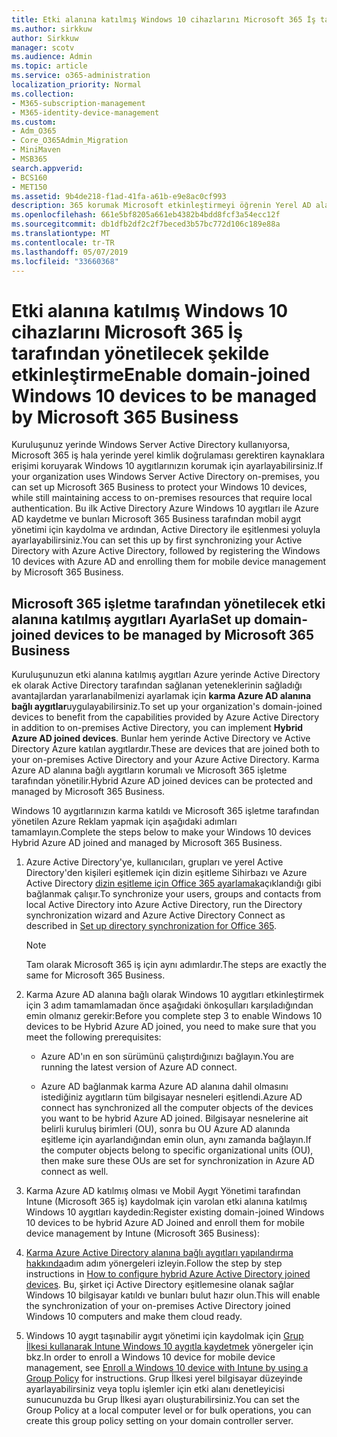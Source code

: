 ```yaml
---
title: Etki alanına katılmış Windows 10 cihazlarını Microsoft 365 İş tarafından yönetilecek şekilde etkinleştirme
ms.author: sirkkuw
author: Sirkkuw
manager: scotv
ms.audience: Admin
ms.topic: article
ms.service: o365-administration
localization_priority: Normal
ms.collection:
- M365-subscription-management
- M365-identity-device-management
ms.custom:
- Adm_O365
- Core_O365Admin_Migration
- MiniMaven
- MSB365
search.appverid:
- BCS160
- MET150
ms.assetid: 9b4de218-f1ad-41fa-a61b-e9e8ac0cf993
description: 365 korumak Microsoft etkinleştirmeyi öğrenin Yerel AD alanına katılmış Windows 10 aygıtlar.
ms.openlocfilehash: 661e5bf8205a661eb4382b4bdd8fcf3a54ecc12f
ms.sourcegitcommit: db1dfb2df2c2f7beced3b57bc772d106c189e88a
ms.translationtype: MT
ms.contentlocale: tr-TR
ms.lasthandoff: 05/07/2019
ms.locfileid: "33660368"
---
```

# <a name="enable-domain-joined-windows-10-devices-to-be-managed-by-microsoft-365-business"></a><span data-ttu-id="8b800-103">Etki alanına katılmış Windows 10 cihazlarını Microsoft 365 İş tarafından yönetilecek şekilde etkinleştirme</span><span class="sxs-lookup"><span data-stu-id="8b800-103">Enable domain-joined Windows 10 devices to be managed by Microsoft 365 Business</span></span>

<span data-ttu-id="8b800-104">Kuruluşunuz yerinde Windows Server Active Directory kullanıyorsa, Microsoft 365 iş hala yerinde yerel kimlik doğrulaması gerektiren kaynaklara erişimi koruyarak Windows 10 aygıtlarınızın korumak için ayarlayabilirsiniz.</span><span class="sxs-lookup"><span data-stu-id="8b800-104">If your organization uses Windows Server Active Directory on-premises, you can set up Microsoft 365 Business to protect your Windows 10 devices, while still maintaining access to on-premises resources that require local authentication.</span></span> <span data-ttu-id="8b800-105">Bu ilk Active Directory Azure Windows 10 aygıtları ile Azure AD kaydetme ve bunları Microsoft 365 Business tarafından mobil aygıt yönetimi için kaydolma ve ardından, Active Directory ile eşitlenmesi yoluyla ayarlayabilirsiniz.</span><span class="sxs-lookup"><span data-stu-id="8b800-105">You can set this up by first synchronizing your Active Directory with Azure Active Directory, followed by registering the Windows 10 devices with Azure AD and enrolling them for mobile device management by Microsoft 365 Business.</span></span>
  
## <a name="set-up-domain-joined-devices-to-be-managed-by-microsoft-365-business"></a><span data-ttu-id="8b800-106">Microsoft 365 işletme tarafından yönetilecek etki alanına katılmış aygıtları Ayarla</span><span class="sxs-lookup"><span data-stu-id="8b800-106">Set up domain-joined devices to be managed by Microsoft 365 Business</span></span>

<span data-ttu-id="8b800-107">Kuruluşunuzun etki alanına katılmış aygıtları Azure yerinde Active Directory ek olarak Active Directory tarafından sağlanan yeteneklerinin sağladığı avantajlardan yararlanabilmenizi ayarlamak için **karma Azure AD alanına bağlı aygıtlar**uygulayabilirsiniz.</span><span class="sxs-lookup"><span data-stu-id="8b800-107">To set up your organization's domain-joined devices to benefit from the capabilities provided by Azure Active Directory in addition to on-premises Active Directory, you can implement **Hybrid Azure AD joined devices**.</span></span> <span data-ttu-id="8b800-108">Bunlar hem yerinde Active Directory ve Active Directory Azure katılan aygıtlardır.</span><span class="sxs-lookup"><span data-stu-id="8b800-108">These are devices that are joined both to your on-premises Active Directory and your Azure Active Directory.</span></span> <span data-ttu-id="8b800-109">Karma Azure AD alanına bağlı aygıtların korumalı ve Microsoft 365 işletme tarafından yönetilir.</span><span class="sxs-lookup"><span data-stu-id="8b800-109">Hybrid Azure AD joined devices can be protected and managed by Microsoft 365 Business.</span></span> 
  
<span data-ttu-id="8b800-110">Windows 10 aygıtlarınızın karma katıldı ve Microsoft 365 işletme tarafından yönetilen Azure Reklam yapmak için aşağıdaki adımları tamamlayın.</span><span class="sxs-lookup"><span data-stu-id="8b800-110">Complete the steps below to make your Windows 10 devices Hybrid Azure AD joined and managed by Microsoft 365 Business.</span></span>
  
1. <span data-ttu-id="8b800-111">Azure Active Directory'ye, kullanıcıları, grupları ve yerel Active Directory'den kişileri eşitlemek için dizin eşitleme Sihirbazı ve Azure Active Directory [dizin eşitleme için Office 365 ayarlamak](https://support.office.com/article/1b3b5318-6977-42ed-b5c7-96fa74b08846)açıklandığı gibi bağlanmak çalışır.</span><span class="sxs-lookup"><span data-stu-id="8b800-111">To synchronize your users, groups and contacts from local Active Directory into Azure Active Directory, run the Directory synchronization wizard and Azure Active Directory Connect as described in [Set up directory synchronization for Office 365](https://support.office.com/article/1b3b5318-6977-42ed-b5c7-96fa74b08846).</span></span>
    
    > [!NOTE]
    > <span data-ttu-id="8b800-112">Tam olarak Microsoft 365 iş için aynı adımlardır.</span><span class="sxs-lookup"><span data-stu-id="8b800-112">The steps are exactly the same for Microsoft 365 Business.</span></span> 
  
2. <span data-ttu-id="8b800-113">Karma Azure AD alanına bağlı olarak Windows 10 aygıtları etkinleştirmek için 3 adım tamamlamadan önce aşağıdaki önkoşulları karşıladığından emin olmanız gerekir:</span><span class="sxs-lookup"><span data-stu-id="8b800-113">Before you complete step 3 to enable Windows 10 devices to be Hybrid Azure AD joined, you need to make sure that you meet the following prerequisites:</span></span>

   - <span data-ttu-id="8b800-114">Azure AD'ın en son sürümünü çalıştırdığınızı bağlayın.</span><span class="sxs-lookup"><span data-stu-id="8b800-114">You are running the latest version of Azure AD connect.</span></span>

   - <span data-ttu-id="8b800-115">Azure AD bağlanmak karma Azure AD alanına dahil olmasını istediğiniz aygıtların tüm bilgisayar nesneleri eşitlendi.</span><span class="sxs-lookup"><span data-stu-id="8b800-115">Azure AD connect has synchronized all the computer objects of the devices you want to be hybrid Azure AD joined.</span></span> <span data-ttu-id="8b800-116">Bilgisayar nesnelerine ait belirli kuruluş birimleri (OU), sonra bu OU Azure AD alanında eşitleme için ayarlandığından emin olun, aynı zamanda bağlayın.</span><span class="sxs-lookup"><span data-stu-id="8b800-116">If the computer objects belong to specific organizational units (OU), then make sure these OUs are set for synchronization in Azure AD connect as well.</span></span>
    
3. <span data-ttu-id="8b800-117">Karma Azure AD katılmış olması ve Mobil Aygıt Yönetimi tarafından Intune (Microsoft 365 iş) kaydolmak için varolan etki alanına katılmış Windows 10 aygıtları kaydedin:</span><span class="sxs-lookup"><span data-stu-id="8b800-117">Register existing domain-joined Windows 10 devices to be hybrid Azure AD Joined and enroll them for mobile device management by Intune (Microsoft 365 Business):</span></span>
    
4. <span data-ttu-id="8b800-118">[Karma Azure Active Directory alanına bağlı aygıtları yapılandırma hakkında](https://go.microsoft.com/fwlink/p/?linkid=872870)adım adım yönergeleri izleyin.</span><span class="sxs-lookup"><span data-stu-id="8b800-118">Follow the step by step instructions in [How to configure hybrid Azure Active Directory joined devices](https://go.microsoft.com/fwlink/p/?linkid=872870).</span></span> <span data-ttu-id="8b800-119">Bu, şirket içi Active Directory eşitlemesine olanak sağlar Windows 10 bilgisayar katıldı ve bunları bulut hazır olun.</span><span class="sxs-lookup"><span data-stu-id="8b800-119">This will enable the synchronization of your on-premises Active Directory joined Windows 10 computers and make them cloud ready.</span></span>
    
5. <span data-ttu-id="8b800-120">Windows 10 aygıt taşınabilir aygıt yönetimi için kaydolmak için [Grup İlkesi kullanarak Intune Windows 10 aygıtla kaydetmek](https://go.microsoft.com/fwlink/p/?linkid=872871) yönergeler için bkz.</span><span class="sxs-lookup"><span data-stu-id="8b800-120">In order to enroll a Windows 10 device for mobile device management, see [Enroll a Windows 10 device with Intune by using a Group Policy](https://go.microsoft.com/fwlink/p/?linkid=872871) for instructions.</span></span> <span data-ttu-id="8b800-121">Grup İlkesi yerel bilgisayar düzeyinde ayarlayabilirsiniz veya toplu işlemler için etki alanı denetleyicisi sunucunuzda bu Grup İlkesi ayarı oluşturabilirsiniz.</span><span class="sxs-lookup"><span data-stu-id="8b800-121">You can set the Group Policy at a local computer level or for bulk operations, you can create this group policy setting on your domain controller server.</span></span>